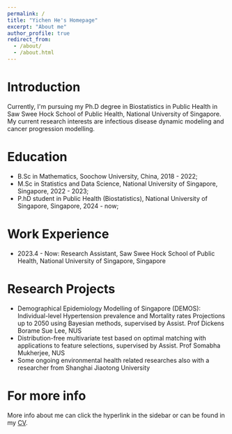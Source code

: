 ```yaml
---
permalink: /
title: "Yichen He's Homepage"
excerpt: "About me"
author_profile: true
redirect_from: 
  - /about/
  - /about.html
---
```


Introduction
======
Currently, I'm pursuing my Ph.D degree in Biostatistics in Public Health in Saw Swee Hock School of Public Health, National University of Singapore. My current research interests are infectious disease dynamic modeling and cancer progression modelling. 

Education
======
* B.Sc in Mathematics, Soochow University, China, 2018 - 2022;
* M.Sc in Statistics and Data Science, National University of Singapore, Singapore, 2022 - 2023;
* P.hD student in Public Health (Biostatistics), National University of Singapore, Singapore, 2024 - now;

Work Experience
======
* 2023.4 - Now: Research Assistant, Saw Swee Hock School of Public Health, National University of Singapore, Singapore

Research Projects
======
* Demographical Epidemiology Modelling of Singapore (DEMOS): Individual-level Hypertension prevalence and Mortality rates Projections up to 2050 using Bayesian methods, supervised by Assist. Prof Dickens Borame Sue Lee, NUS
* Distribution-free multivariate test based on optimal matching with applications to feature selections, supervised by Assist. Prof Somabha Mukherjee, NUS
* Some ongoing environmental health related researches also with a researcher from Shanghai Jiaotong University

For more info
======
More info about me can click the hyperlink in the sidebar or can be found in my [CV](../assets/Curriculum_Vitae_YichenHe.pdf).
